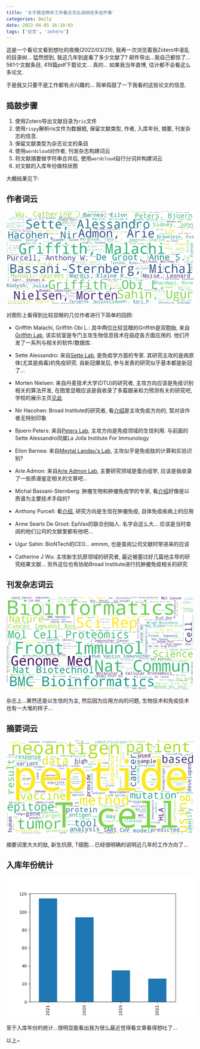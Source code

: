 ```yaml
---
title: '关于我这两年工作看论文比读研还多这件事'
categories: Daily
date: 2022-04-05 16:10:03
tags: ['论文', 'zotero']
---
```


这是一个看论文看到想吐的夜晚(2022/03/29), 我再一次浏览着我Zotero中凌乱的目录树... 猛然想到, 我这几年到底看了多少文献了? 邮件导出...我自己都惊了... 561个文献条目, 419篇pdf下载论文... 真的... 如果我当年直博, 估计都不会看这么多论文.
<!-- 摘要部分 -->
<!-- more -->

于是我又只要不是工作都有点兴趣的... 简单捣鼓了一下我看的这些论文的信息.

##  捣鼓步骤

1. 使用Zotero导出文献目录为`ris`文件
2. 使用`rispy`解析ris文件为数据框, 保留文献类型, 作者, 入库年份, 摘要, 刊发杂志的信息.
3. 保留文献类型为杂志论文的条目
4. 使用`wordcloud`对作者, 刊发杂志构建词云
5. 将文献摘要做字符串合并后, 使用`wordcloud`自行分词并构建词云
6. 对文献的入库年份做柱状图

大概结果见下:

## 作者词云
![作者词云](https://raw.githubusercontent.com/silenwang/Gallary/master/2022/04/upgit_auth_20220405_1649148811.png)

对图形上看得到比较显眼的几位作者进行下简单的回顾:

- Griffith Malachi, Griffith Obi L.: 其中两位比较显眼的Griffith是双胞胎, 来自[Griffith Lab](https://griffithlab.org/), 该实验室是专门主攻生物信息技术在癌症各方面应用的. 他们开发了一系列与相关的软件/数据库.

- Sette Alessandro: 来自[Sette Lab](https://www.lji.org/labs/sette/), 是免疫学方面的专家. 其研究主攻的是病原体(尤其是病毒)的免疫研究. 自新冠爆发后, 参与发表的研究似乎基本都是新冠了...

- Morten Nielsen: 来自丹麦技术大学(DTU)的研究者, 主攻方向应该是免疫识别相关的算法开发, 在图里显眼应该是我收录了多篇跟亲和力预测有关的研究吧, 学校的展示主页[见此](https://orbit.dtu.dk/en/persons/morten-nielsen-2/fingerprints/)

- Nir Hacohen: Broad Institute的研究者, 看[介绍](https://www.broadinstitute.org/bios/nir-hacohen)是主攻免疫方向的, 暂对该作者无特别印象

- Bjoern Peters: 来自[Peters Lab](https://www.lji.org/labs/peters/), 主攻方向是免疫领域的生信利用. 与前面的Sette Alessandro同属La Jolla Institute For Immunology

- Eilon Barnea: 来自[Meytal Landau's Lab](https://mlandau.net.technion.ac.il/people/), 主攻似乎是免疫肽的计算和实验识别?

- Arie Admon: 来自[Arie Admon Lab](https://admon.net.technion.ac.il/), 主要研究领域是蛋白组学, 应该是我收录了一些质谱鉴定相关的文章吧...

- Michal Bassani-Sternberg: 肿瘤生物和肿瘤免疫学的专家, 看[介绍](https://www.ludwigcancerresearch.org/scientist/michal-bassani-sternberg/)好像是以质谱为主要技术手段的? 

- Anthony Purcell: 看[介绍](https://research.monash.edu/en/persons/anthony-purcell), 研究方向是生信在肿瘤免疫, 自体免疫疾病上的应用

- Anne Searls De Groot: EpiVax的联合创始人. 名字会这么大... 应该是当时查阅的他们公司的文献里都有他吧...

- Ugur Sahin: BioNTech的CEO... emmm, 也是查阅公司文献时带进来的应该

- Catherine J Wu: 主攻新生抗原领域的研究者, 最近被塞过好几篇他主导的研究结果文献... 另外这位也有协助Broad Institute进行抗肿瘤免疫相关的研究

## 刊发杂志词云
![刊发杂志词云](https://raw.githubusercontent.com/silenwang/Gallary/master/2022/04/upgit_jour_20220405_1649148783.png)

杂志上...果然还是以生信的为主, 然后因为应用方向的问题, 生物技术和免疫技术也有一大堆的样子...

## 摘要词云
![摘要词云](https://raw.githubusercontent.com/silenwang/Gallary/master/2022/04/upgit_abs_20220405_1649148797.png)

摘要词里大大的肽, 新生抗原, T细胞... 已经很明确的说明近几年的工作方向了...

## 入库年份统计
![入库年份统计](https://raw.githubusercontent.com/silenwang/Gallary/master/2022/04/upgit_year.bar_20220405_1649148769.png)

至于入库年份的统计...很明显能看出我为很么最近觉得看文章看得想吐了...

以上~